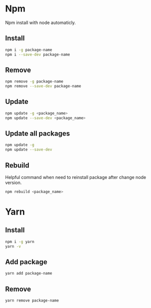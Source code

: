 # Npm

Npm install with node automaticly.

## Install

```bash
npm i -g package-name
npm i --save-dev package-name
```

## Remove

```bash
npm remove -g package-name
npm remove --save-dev package-name
```

## Update

```bash
npm update -g <package_name>
npm update --save-dev <package_name>
```

## Update all packages

```bash
npm update -g
npm update --save-dev
```

## Rebuild

Helpful command when need to reinstall package after change node version.

```bash
npm rebuild <package_name>
```

# Yarn

## Install

```bash
npm i -g yarn
yarn -v
```

## Add package

```bash
yarn add package-name
```

## Remove

```bash
yarn remove package-name
```

